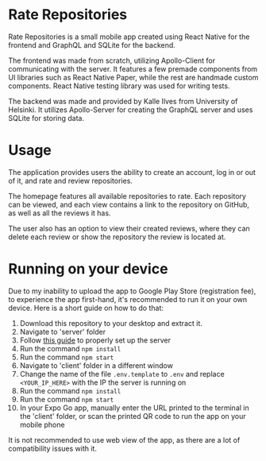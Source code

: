 # Rate Repositories
Rate Repositories is a small mobile app created using React Native for the frontend and GraphQL and SQLite for the backend. 
 
The frontend was made from scratch, utilizing Apollo-Client for communicating with the server. It features a few premade components from UI libraries such as React Native Paper, while the rest are handmade custom components. React Native testing library was used for writing tests.

The backend was made and provided by Kalle Ilves from University of Helsinki. It utilizes Apollo-Server for creating the GraphQL server and uses SQLite for storing data.

# Usage
The application provides users the ability to create an account, log in or out of it, and rate and review repositories. 

The homepage features all available repositories to rate. Each repository can be viewed, and each view contains a link to the repository on GitHub, as well as all the reviews it has. 

The user also has an option to view their created reviews, where they can delete each review or show the repository the review is located at.

# Running on your device

Due to my inability to upload the app to Google Play Store (registration fee), to experience the app first-hand, it's recommended to run it on your own device. Here is a short guide on how to do that:

1. Download this repository to your desktop and extract it.
2. Navigate to 'server' folder
3. Follow <a href="https://github.com/fullstack-hy2020/rate-repository-api#-authentication"> this guide</a> to properly set up the server
4. Run the command `npm install`
5. Run the command `npm start`
6. Navigate to 'client' folder in a different window
7. Change the name of the file `.env.template` to `.env` and replace `<YOUR_IP_HERE>` with the IP the server is running on
8. Run the command `npm install`
9. Run the command `npm start`
10. In your Expo Go app, manually enter the URL printed to the terminal in the 'client' folder, or scan the printed QR code to run the app on your mobile phone

It is not recommended to use web view of the app, as there are a lot of compatibility issues with it.


